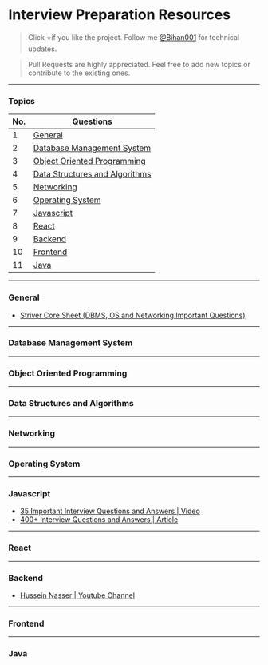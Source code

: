 # Interview Preparation Resources

> Click :star:if you like the project. Follow me [@Bihan001](https://twitter.com/Bihan001) for technical updates.

> Pull Requests are highly appreciated. Feel free to add new topics or contribute to the existing ones.

---

### Topics

| No. | Questions                                                         |
| --- | ----------------------------------------------------------------- |
| 1   | [General](#general)                                               |
| 2   | [Database Management System](#database-management-system)         |
| 3   | [Object Oriented Programming](#object-oriented-programming)       |
| 4   | [Data Structures and Algorithms](#data-structures-and-algorithms) |
| 5   | [Networking](#networking)                                         |
| 6   | [Operating System](#operating-system)                             |
| 7   | [Javascript](#javascript)                                         |
| 8   | [React](#react)                                                   |
| 9   | [Backend](#backend)                                               |
| 10  | [Frontend](#frontend)                                             |
| 11  | [Java](#java)                                                     |

---

### General

- [Striver Core Sheet (DBMS, OS and Networking Important Questions)](https://takeuforward.org/interview-experience/strivers-cp-sheet/)

---

### Database Management System

---

### Object Oriented Programming

---

### Data Structures and Algorithms

---

### Networking

---

### Operating System

---

### Javascript

- [35 Important Interview Questions and Answers | Video](https://www.youtube.com/watch?v=Zb4dPi7CANU)
- [400+ Interview Questions and Answers | Article](https://github.com/sudheerj/javascript-interview-questions)

---

### React

---

### Backend

- [Hussein Nasser | Youtube Channel](https://www.youtube.com/c/HusseinNasser-software-engineering)

---

### Frontend

---

### Java

